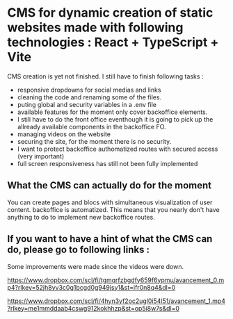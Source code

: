 # CMS for dynamic creation of static websites made with following technologies : React + TypeScript + Vite

CMS creation is yet not finished.
I still have to finish following tasks :

- responsive dropdowns for social medias and links
- cleaning the code and renaming some of the files.
- puting global and security variables in a .env file
- available features for the moment only cover backoffice elements.
- I still have to do the front office eventhough it is going to pick up the allready available components in the backoffice FO.
- managing videos on the website
- securing the site, for the moment there is no security.
- I want to protect backoffice authomatized routes with secured access (very important)
- full screen responsiveness has still not been fully implemented

## What the CMS can actually do for the moment

You can create pages and blocs with simultaneous visualization of user content.
backoffice is automatized. This means that you nearly don't have anything to do to implement new backoffice routes.

## If you want to have a hint of what the CMS can do, please go to following links :

Some improvements were made since the videos were down.

https://www.dropbox.com/scl/fi/tgmqrfzbgdfy659f6ypmu/avancement_0.mp4?rlkey=52jh8yv3c0g1bcgd0g949jsy1&st=ifr0n8q4&dl=0

https://www.dropbox.com/scl/fi/4hyn3yf2oc2ugl0i54l51/avancement_1.mp4?rlkey=me1mmddaab4cswg912kokhhzp&st=op5i8w7s&dl=0
